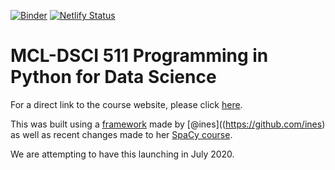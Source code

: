 [![Binder](https://mybinder.org/badge_logo.svg)](https://mybinder.org/v2/gh/UBC-MDS/DSCI_531_data-visualization-course/binder) [![Netlify Status](https://api.netlify.com/api/v1/badges/78480e30-5dca-45d9-a28f-8dc797de8a87/deploy-status)](https://app.netlify.com/sites/dsci-531-data-visualization-course/deploys)

# MCL-DSCI 511 Programming in Python for Data Science 

For a direct link to the course website, please click [here](https://mcl-dsci-511-programming-in-python.netlify.app/en).

This was built using a [framework](https://github.com/ines/course-starter-python) made by [@ines]((https://github.com/ines) as well as recent changes made to her [SpaCy course](https://github.com/ines/spacy-course). 

We are attempting to have this launching in July 2020.
